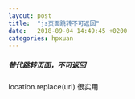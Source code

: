 ```yaml
---
layout: post
title:  "js页面跳转不可返回"
date:   2018-09-04 14:49:45 +0200
categories: hpxuan
---
```


##### 替代跳转页面，不可返回  
location.replace(url) 很实用